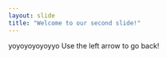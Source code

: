 ```yaml
---
layout: slide
title: "Welcome to our second slide!"
---
```

yoyoyoyoyoyyo
Use the left arrow to go back!
